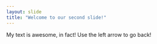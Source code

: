 ```yaml
---
layout: slide
title: "Welcome to our second slide!"
---
```

My text is awesome, in fact!
Use the left arrow to go back!
